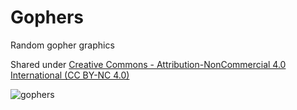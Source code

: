 # Gophers

Random gopher graphics

Shared under [Creative Commons - Attribution-NonCommercial 4.0 International (CC BY-NC 4.0)](https://creativecommons.org/licenses/by-nc/4.0/)

![gophers](https://raw.githubusercontent.com/rogeralsing/gophers/master/gophers.png?v1)
